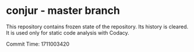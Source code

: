 # conjur - master branch

This repository contains frozen state of the repository.
Its history is cleared. It is used only for static code
analysis with Codacy.

Commit Time: 1711003420